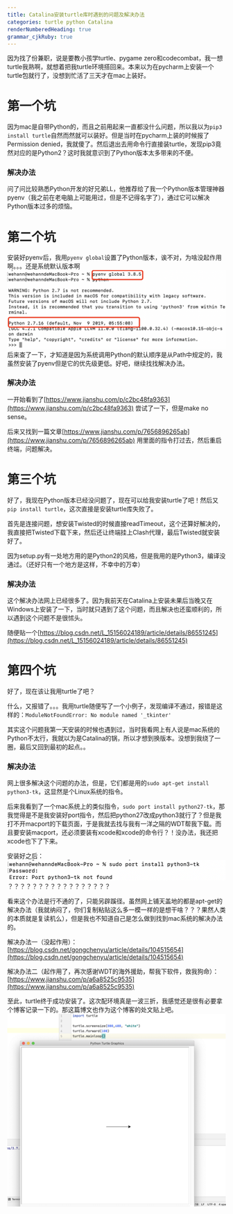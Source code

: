 ```yaml
---
title: Catalina安装turtle库时遇到的问题及解决办法
categories: turtle python Catalina
renderNumberedHeading: true
grammar_cjkRuby: true
---
```



因为找了份兼职，说是要教小孩学turtle、pygame zero和codecombat，我一想turtle我熟啊，就想着把我turtle环境搭回来。本来以为在pycharm上安装一个turtle包就行了，没想到忙活了三天才在mac上装好。

# 第一个坑
因为mac是自带Python的，而且之前用起来一直都没什么问题，所以我以为`pip3 install turtle`自然而然就可以装好。但是当时在pycharm上装的时候报了Permission denied，我就傻了。然后退出去用命令行直接装turtle，发现pip3竟然对应的是Python2？这时我就意识到了Python版本太多带来的不便。
### 解决办法
问了问比较熟悉Python开发的好兄弟LL，他推荐给了我一个Python版本管理神器pyenv（我之前在老电脑上可能用过，但是不记得名字了），通过它可以解决Python版本过多的烦恼。
# 第二个坑
安装好pyenv后，我用`pyenv global`设置了Python版本，诶不对，为啥没起作用啊。。。还是系统默认版本啊
![pyenv未生效](https://github.com/wehann/blog_images/blob/master/images/1597649341099.png?raw=true)
后来查了一下，才知道是因为系统调用Python的默认顺序是从Path中规定的，我虽然安装了pyenv但是它的优先级更低。好吧，继续找找解决办法。
### 解决办法
一开始看到了[https://www.jianshu.com/p/c2bc48fa9363](https://www.jianshu.com/p/c2bc48fa9363) 尝试了一下，但是make no sense。

后来又找到一篇文章[https://www.jianshu.com/p/7656896265ab](https://www.jianshu.com/p/7656896265ab) 用里面的指令打过去，然后重启终端，问题解决。
# 第三个坑
好了，我现在Python版本已经没问题了，现在可以给我安装turtle了吧！然后又`pip install turtle`，这次直接是安装turtle库失败了。

首先是连接问题，想安装Twisted的时候直接readTimeout，这个还算好解决的，我直接把Twisted下载下来，然后还让终端挂上Clash代理，最后Twisted就安装好了。

因为setup.py有一处地方用的是Python2的风格，但是我用的是Python3，编译没通过。（还好只有一个地方是这样，不幸中的万幸）
### 解决办法
这个解决办法网上已经很多了。因为我前天在Catalina上安装未果后当晚又在Windows上安装了一下，当时就只遇到了这个问题，而且解决也还蛮顺利的，所以遇到这个问题不是很怵头。

随便贴一个[https://blog.csdn.net/L_15156024189/article/details/86551245](https://blog.csdn.net/L_15156024189/article/details/86551245)
# 第四个坑
好了，现在该让我用turtle了吧？

什么，又报错了。。。我用turtle随便写了一个小例子，发现编译不通过，报错是这样的：`ModuleNotFoundError: No module named '_tkinter'`

其实这个问题我第一天安装的时候也遇到过，当时我看网上有人说是mac系统的Python不太行，我就以为是Catalina的锅，所以才想到换版本。没想到我绕了一圈，最后又回到最初的起点。。

### 解决办法
网上很多解决这个问题的办法，但是，它们都是用的`sudo apt-get install python3-tk`，这显然是个Linux系统的指令。

后来我看到了一个mac系统上的类似指令，`sudo port install python27-tk`，那我觉得是不是我安装好port指令，然后把python27改成python3就行了？但是我打不开macport的下载页面，于是我就去找与我有一洋之隔的WDT帮我下载。而且要安装macport，还必须要装有xcode和xcode的命令行？！没办法，我还把xcode也下了下来。

安装好之后：
![Python3-tk](./images/1597650618241.png)
？？？？？？？？？？？？？？？？？

看来这个办法是行不通的了，只能另辟蹊径。虽然网上铺天盖地的都是apt-get的解决办法（我就纳闷了，你们复制粘贴这么多一模一样的是想干啥？？？果然人类的本质就是复读机么），但是我也不知道自己是怎么做到找到mac系统的解决办法的。

解决办法一（没起作用）：[https://blog.csdn.net/gongchenyu/article/details/104515654](https://blog.csdn.net/gongchenyu/article/details/104515654)

解决办法二（起作用了，再次感谢WDT的海外援助，帮我下软件，救我狗命）：[https://www.jianshu.com/p/a6a8525c9535](https://www.jianshu.com/p/a6a8525c9535)

至此，turtle终于成功安装了。这次配环境真是一波三折，我感觉还是很有必要拿个博客记录一下的。那这篇博文也作为这个博客的处文贴上吧。
![turtle成功运行](./images/1597650928672.png)
